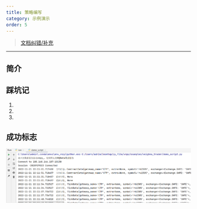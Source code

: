 ```yaml
---
title: 策略编写
category: 示例演示
order: 5
---
```


> [文档纠错/补充](https://github.com/dumengru/docs_vnpy/tree/master/docs/_docs)

---

## 简介


## 踩坑记

1. 
2. 
3. 


## 成功标志
![](../../images/202211212217.png)